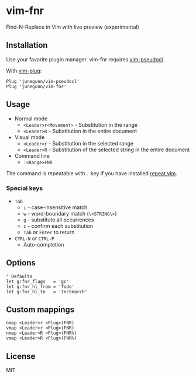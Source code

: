 vim-fnr
=======

Find-N-Replace in Vim with live preview (experimental)

Installation
------------

Use your favorite plugin manager. vim-fnr requires
[vim-pseudocl](https://github.com/junegunn/vim-pseudocl).

With [vim-plug](https://github.com/junegunn/vim-plug):

```vim
Plug 'junegunn/vim-pseudocl'
Plug 'junegunn/vim-fnr'
```

Usage
-----

- Normal mode
    - `<Leader>r<Movement>`
          - Substitution in the range
    - `<Leader>R`
          - Substitution in the entire document
- Visual mode
    - `<Leader>r`
          - Substitution in the selected range
    - `<Leader>R`
          - Substitution of the selected string in the entire document
- Command line
    - `:<Range>FNR`

The command is repeatable with `.` key if you have installed
[repeat.vim](http://github.com/tpope/vim-repeat).

### Special keys

- `Tab`
    - `i` - case-insensitive match
    - `w` - word-boundary match (`\<STRING\>`)
    - `g` - substitute all occurrences
    - `c` - confirm each substitution
    - `Tab` or `Enter` to return
- `CTRL-N` or `CTRL-P`
    - Auto-completion

Options
-------

```vim
" Defaults
let g:fnr_flags   = 'gc'
let g:fnr_hl_from = 'Todo'
let g:fnr_hl_to   = 'IncSearch'
```

Custom mappings
---------------

```vim
nmap <Leader>r <Plug>(FNR)
vmap <Leader>r <Plug>(FNR)
nmap <Leader>R <Plug>(FNR%)
vmap <Leader>R <Plug>(FNR%)
```

License
-------

MIT

